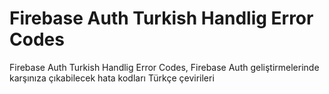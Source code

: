 # Firebase Auth Turkish Handlig Error Codes
Firebase Auth Turkish Handlig Error Codes, Firebase Auth geliştirmelerinde karşınıza çıkabilecek hata kodları Türkçe çevirileri
